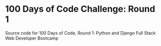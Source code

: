 # 100 Days of Code Challenge: Round 1
Source code for 100 Days of Code, Round 1: Python and Django Full Stack Web Developer Bootcamp
